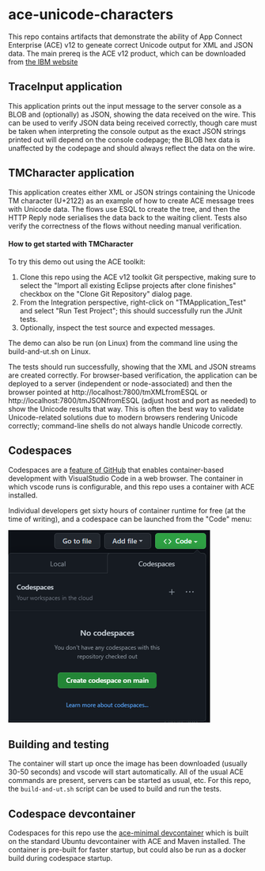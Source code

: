 # ace-unicode-characters

This repo contains artifacts that demonstrate the ability of App Connect Enterprise (ACE) 
v12 to geneate correct Unicode output for XML and JSON data. The main prereq is the ACE v12 
product, which can be downloaded from 
[the IBM website](https://www.ibm.com/marketing/iwm/iwm/web/pickUrxNew.do?source=swg-wmbfd)

## TraceInput application

This application prints out the input message to the server console as a BLOB and (optionally)
as JSON, showing the data received on the wire. This can be used to verify JSON data being 
received correctly, though care must be taken when interpreting the console output as the exact
JSON strings printed out will depend on the console codepage; the BLOB hex data is unaffected
by the codepage and should always reflect the data on the wire.

## TMCharacter application

This application creates either XML or JSON strings containing the Unicode TM character (U+2122) 
as an example of how to create ACE message trees with Unicode data. The flows use ESQL to create
the tree, and then the HTTP Reply node serialises the data back to the waiting client. Tests also
verify the correctness of the flows without needing manual verification.

#### How to get started with TMCharacter

To try this demo out using the ACE toolkit:

1) Clone this repo using the ACE v12 toolkit Git perspective, making sure to select the "Import all existing Eclipse projects after clone finishes" checkbox on the "Clone Git Repository" dialog page.
2) From the Integration perspective, right-click on "TMApplication_Test" and select "Run Test Project"; this should successfully run the JUnit tests.
3) Optionally, inspect the test source and expected messages.

The demo can also be run (on Linux) from the command line using the build-and-ut.sh on Linux.

The tests should run successfully, showing that the XML and JSON streams are created correctly. For browser-based
verification, the application can be deployed to a server (independent or node-associated) and then the browser
pointed at http://localhost:7800/tmXMLfromESQL or http://localhost:7800/tmJSONfromESQL (adjust host and port as
needed) to show the Unicode results that way. This is often the best way to validate Unicode-related solutions due
to modern browsers rendering Unicode correctly; command-line shells do not always handle Unicode correctly.

## Codespaces

Codespaces are a [feature of GitHub](https://github.com/features/codespaces) that enables
container-based development with VisualStudio Code in a web browser. The container in
which vscode runs is configurable, and this repo uses a container with ACE installed.

Individual developers get sixty hours of container runtime for free (at the time of
writing), and a codespace can be launched from the "Code" menu:

![Codespaces launch](/.devcontainer/codespaces-launch.png)

## Building and testing

The container will start up once the image has been downloaded (usually 30-50 seconds)
and vscode will start automatically. All of the usual ACE commands are present, servers
can be started as usual, etc. For this repo, the `build-and-ut.sh` script can be used
to build and run the tests.

## Codespace devcontainer

Codespaces for this repo use the [ace-minimal devcontainer](https://github.com/ot4i/ace-docker/tree/main/experimental/devcontainers)
which is built on the standard Ubuntu devcontainer with ACE and Maven installed. The container
is pre-built for faster startup, but could also be run as a docker build during codespace startup.
